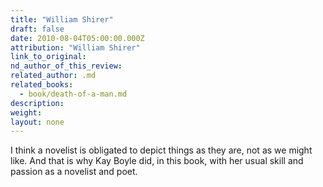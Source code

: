```yaml
---
title: "William Shirer"
draft: false
date: 2010-08-04T05:00:00.000Z
attribution: "William Shirer"
link_to_original:
nd_author_of_this_review:
related_author: .md
related_books:
  - book/death-of-a-man.md
description:
weight:
layout: none
---
```

I think a novelist is obligated to depict things as they are, not as we might like. And that is why Kay Boyle did, in this book, with her usual skill and passion as a novelist and poet.

